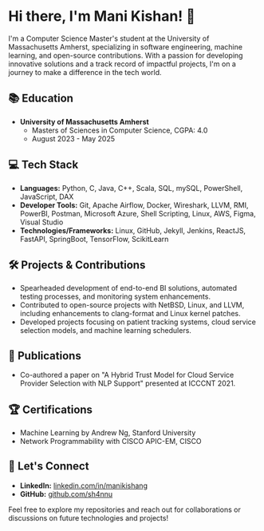 

<!--
**sh4nnu/sh4nnu** is a ✨ _special_ ✨ repository because its `README.md` (this file) appears on your GitHub profile.

Here are some ideas to get you started:

- 🔭 I’m currently working on ...
- 🌱 I’m currently learning ...
- 👯 I’m looking to collaborate on ...
- 🤔 I’m looking for help with ...
- 💬 Ask me about ...
- 📫 How to reach me: ...
- 😄 Pronouns: ...
- ⚡ Fun fact: ...
-->
# Hi there, I'm Mani Kishan! 👋

I'm a Computer Science Master's student at the University of Massachusetts Amherst, specializing in software engineering, machine learning, and open-source contributions. With a passion for developing innovative solutions and a track record of impactful projects, I'm on a journey to make a difference in the tech world.

## 📚 Education
- **University of Massachusetts Amherst**
  - Masters of Sciences in Computer Science, CGPA: 4.0
  - August 2023 - May 2025

## 💻 Tech Stack
- **Languages:** Python, C, Java, C++, Scala, SQL, mySQL, PowerShell, JavaScript, DAX
- **Developer Tools:** Git, Apache Airflow, Docker, Wireshark, LLVM, RMI, PowerBI, Postman, Microsoft Azure, Shell Scripting, Linux, AWS, Figma, Visual Studio
- **Technologies/Frameworks:** Linux, GitHub, Jekyll, Jenkins, ReactJS, FastAPI, SpringBoot, TensorFlow, ScikitLearn

## 🛠 Projects & Contributions
- Spearheaded development of end-to-end BI solutions, automated testing processes, and monitoring system enhancements.
- Contributed to open-source projects with NetBSD, Linux, and LLVM, including enhancements to clang-format and Linux kernel patches.
- Developed projects focusing on patient tracking systems, cloud service selection models, and machine learning schedulers.

## 📄 Publications
- Co-authored a paper on "A Hybrid Trust Model for Cloud Service Provider Selection with NLP Support" presented at ICCCNT 2021.

## 🏆 Certifications
- Machine Learning by Andrew Ng, Stanford University
- Network Programmability with CISCO APIC-EM, CISCO

## 🤝 Let's Connect
- **LinkedIn:** [linkedin.com/in/manikishang](https://linkedin.com/in/manikishang)
- **GitHub:** [github.com/sh4nnu](https://github.com/sh4nnu)

Feel free to explore my repositories and reach out for collaborations or discussions on future technologies and projects!
